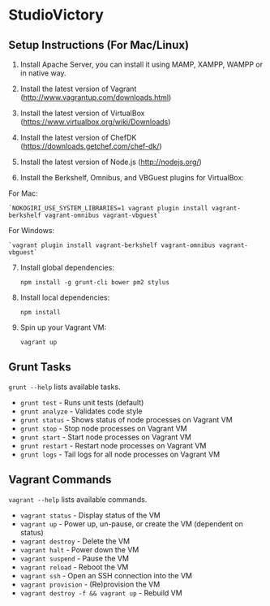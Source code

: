# StudioVictory

## Setup Instructions (For Mac/Linux)

1. Install Apache Server, you can install it using MAMP, XAMPP, WAMPP or in native way.

2. Install the latest version of Vagrant (<http://www.vagrantup.com/downloads.html>)

3. Install the latest version of VirtualBox (<https://www.virtualbox.org/wiki/Downloads>)

4. Install the latest version of ChefDK (<https://downloads.getchef.com/chef-dk/>)

5. Install the latest version of Node.js (<http://nodejs.org/>)

6. Install the Berkshelf, Omnibus, and VBGuest plugins for VirtualBox:

  For Mac:

    `NOKOGIRI_USE_SYSTEM_LIBRARIES=1 vagrant plugin install vagrant-berkshelf vagrant-omnibus vagrant-vbguest`

  For Windows:

    `vagrant plugin install vagrant-berkshelf vagrant-omnibus vagrant-vbguest`

7. Install global dependencies:

    `npm install -g grunt-cli bower pm2 stylus`

8. Install local dependencies:

    `npm install`

9. Spin up your Vagrant VM:

    `vagrant up`

## Grunt Tasks
`grunt --help` lists available tasks.

* `grunt test` - Runs unit tests (default)
* `grunt analyze` - Validates code style
* `grunt status` - Shows status of node processes on Vagrant VM
* `grunt stop` - Stop node processes on Vagrant VM
* `grunt start` - Start node processes on Vagrant VM
* `grunt restart` - Restart node processes on Vagrant VM
* `grunt logs` - Tail logs for all node processes on Vagrant VM

## Vagrant Commands
`vagrant --help` lists available commands.

* `vagrant status` - Display status of the VM
* `vagrant up` - Power up, un-pause, or create the VM (dependent on status)
* `vagrant destroy` - Delete the VM
* `vagrant halt` - Power down the VM
* `vagrant suspend` - Pause the VM
* `vagrant reload` - Reboot the VM
* `vagrant ssh` - Open an SSH connection into the VM
* `vagrant provision` - (Re)provision the VM
* `vagrant destroy -f && vagrant up` - Rebuild VM
